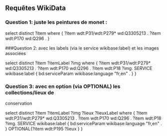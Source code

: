 ## Requêtes WikiData

### Question 1: juste les peintures de monet :

select distinct ?item
where {
    ?item wdt:P31/wdt:P279* wd:Q3305213 .
    ?item wdt:P170 wd:Q296 .
}

###Question 2: avec les labels (via le service wikibase:label) et les images associées

select distinct ?item ?itemLabel ?img
where {
    ?item wdt:P31/wdt:P279* wd:Q3305213 .
    ?item wdt:P170 wd:Q296 .
	?item wdt:P18 ?img.
    SERVICE wikibase:label {
        bd:serviceParam wikibase:language "fr,en" .
    }
}


### Question 3: avec en option (via OPTIONAL) les collections/lieux de
conservation

select distinct ?item ?itemLabel ?img ?lieux ?lieuxLabel
where {
    ?item wdt:P31/wdt:P279* wd:Q3305213 .
    ?item wdt:P170 wd:Q296 .
	?item wdt:P18 ?img.
    SERVICE wikibase:label {
        bd:serviceParam wikibase:language "fr,en" .
    }
	 OPTIONAL{?item wdt:P195 ?lieux
    	    }
}
